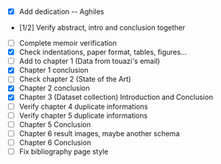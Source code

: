- [x] Add dedication -- Aghiles
- [1/2] Verify abstract, intro and conclusion together
- [ ] Complete memoir verification
- [x] Check indentations, paper format, tables, figures...
- [ ] Add to chapter 1 (Data from touazi's email)
- [x] Chapter 1 conclusion
- [ ] Check chapter 2 (State of the Art)
- [x] Chapter 2 conclusion
- [x] Chapter 3 (Dataset collection) Introduction and Conclusion
- [ ] Verify chapter 4 duplicate informations
- [ ] Verify chapter 5 duplicate informations
- [ ] Chapter 5 Conclusion
- [ ] Chapter 6 result images, maybe another schema
- [ ] Chapter 6 Conclusion
- [ ] Fix bibliography page style
